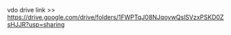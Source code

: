 vdo drive link >> https://drive.google.com/drive/folders/1FWPTqJ08NJqoywQslSVzxPSKD0ZsHJJR?usp=sharing
